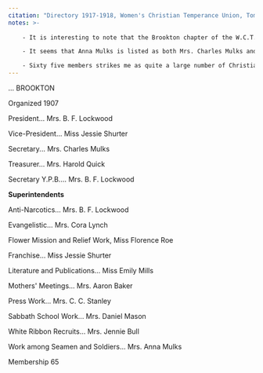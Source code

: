 ```yaml
---
citation: "Directory 1917-1918, Women's Christian Temperance Union, Tompkins County, New York, p8. Tompkins County History Center"
notes: >-
    
    - It is interesting to note that the Brookton chapter of the W.C.T.U. was organized in 1907, the same year that Jessie Shurter and Emily Mills were baptized and officially joined the membership roll of Brookton Congregational Church. Emily is listed as Superintendent of Literature and Publications. Many of her neighbors are listed beside her: Jessie Shurter (later Jessie Brewer) Mrs. Dr. B. F. Lockwood, Mrs. Daniel Mason and Anna Mulks.

    - It seems that Anna Mulks is listed as both Mrs. Charles Mulks and Mrs. Anna Mulks? 

    - Sixty five members strikes me as quite a large number of Christian women supporting temperance for such a small area, especially considering there were a number of other chapters very close by, in Danby for example. 
---
```

...
BROOKTON 

Organized 1907

President... Mrs. B. F. Lockwood

Vice-President... Miss Jessie Shurter

Secretary... Mrs. Charles Mulks

Treasurer... Mrs. Harold Quick

Secretary Y.P.B.... Mrs. B. F. Lockwood

**Superintendents**

Anti-Narcotics... Mrs. B. F. Lockwood

Evangelistic... Mrs. Cora Lynch

Flower Mission and Relief Work, Miss Florence Roe

Franchise... Miss Jessie Shurter

Literature and Publications... Miss Emily Mills

Mothers' Meetings... Mrs. Aaron Baker

Press Work... Mrs. C. C. Stanley

Sabbath School Work... Mrs. Daniel Mason

White Ribbon Recruits... Mrs. Jennie Bull

Work among Seamen and Soldiers... Mrs. Anna Mulks

Membership 65 
